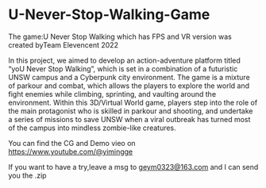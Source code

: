 # U-Never-Stop-Walking-Game
The game:U Never Stop Walking which has FPS and VR version was created byTeam Elevencent 2022

In this project, we aimed to develop an action-adventure platform titled “yoU Never Stop Walking”, which is set in a combination of a futuristic UNSW campus and a Cyberpunk city environment. The game is a mixture of parkour and combat, which allows the players to explore the world and fight enemies while climbing, sprinting, and vaulting around the environment. Within this 3D/Virtual World game, players step into the role of the main protagonist who is skilled in parkour and shooting, and undertake a series of missions to save UNSW when a viral outbreak has turned most of the campus into mindless zombie-like creatures.

You can find the CG and Demo vieo on https://www.youtube.com/@yimingge

If you want to have a try,leave a msg to geym0323@163.com and I can send you the .zip 
